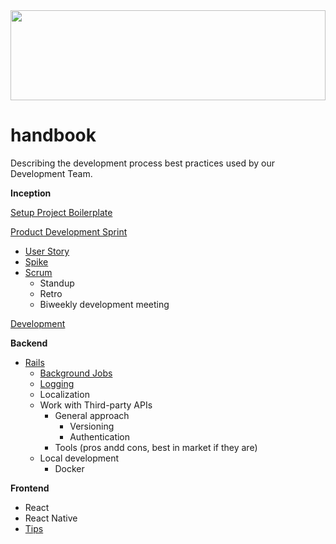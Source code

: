 <a href="https://github.com/sergii/handbook">
  <img src="https://png.pngtree.com/svg/20161116/cb1c5d819d.svg" width="100%" height="144">
</a>

# handbook
Describing the development process best practices used by our Development Team.

__Inception__

[Setup Project Boilerplate](https://github.com/sergii/handbook/blob/master/Setup%%20Project%20Boilerplate)

[Product Development Sprint](https://github.com/sergii/handbook/tree/master/Product%20Development%20Sprint/Scrum)
* [User Story](https://github.com/sergii/handbook/blob/master/Product%20Development%20Sprint/Scrum/User%20Story)
* [Spike](https://github.com/sergii/handbook/tree/master/Product%20Development%20Sprint/Scrum/Spike)
* [Scrum](https://github.com/sergii/handbook/tree/master/Product%20Development%20Sprint/Scrum)
  * Standup
  * Retro
  * Biweekly development meeting

[Development](https://github.com/sergii/handbook/tree/master/Development)

__Backend__

* [Rails](https://github.com/sergii/handbook/tree/master/Development/Development/Rails)
  * [Background Jobs](https://github.com/sergii/handbook/tree/master/Development/Background%20Development%20Jobs)
  * [Logging](https://github.com/sergii/handbook/tree/master/Development/Logging)
  * Localization
  * Work with Third-party APIs
    * General approach
      * Versioning
      * Authentication
    * Tools (pros andd cons, best in market if they are)
  * Local development
    * Docker
    
__Frontend__

* React
* React Native
* [Tips](https://github.com/sergii/handbook/tree/master/Development/Frontend/tips)
